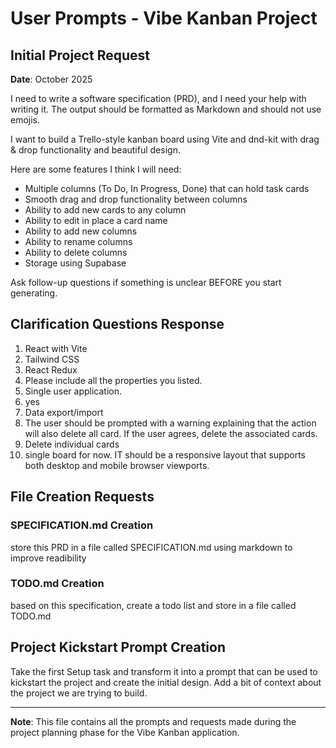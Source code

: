 # User Prompts - Vibe Kanban Project

## Initial Project Request

**Date**: October 2025

I need to write a software specification (PRD), and I need your help with writing it. The output should be formatted as Markdown and should not use emojis.

I want to build a Trello-style kanban board using Vite and dnd-kit with drag & drop functionality and beautiful design. 

Here are some features I think I will need:

- Multiple columns (To Do, In Progress, Done) that can hold task cards
- Smooth drag and drop functionality between columns
- Ability to add new cards to any column
- Ability to edit in place a card name
- Ability to add new columns
- Ability to rename columns
- Ability to delete columns
- Storage using Supabase

Ask follow-up questions if something is unclear BEFORE you start generating.

## Clarification Questions Response

1. React with Vite
2. Tailwind CSS
3. React Redux
4. Please include all the properties you listed.
5. Single user application.
6. yes
7. Data export/import
8. The user should be prompted with a warning explaining that the action will also delete all card. If the user agrees, delete the associated cards. 
9. Delete individual cards
10. single board for now.
IT should be a responsive layout that supports both desktop and mobile browser viewports.

## File Creation Requests

### SPECIFICATION.md Creation
store this PRD in a file called SPECIFICATION.md using markdown to improve readibility

### TODO.md Creation
based on this specification, create a todo list and store in a file called TODO.md

## Project Kickstart Prompt Creation

Take the first Setup task and transform it into a prompt that can be used to kickstart the project and create the initial design. Add a bit of context about the project we are trying to build.

---

**Note**: This file contains all the prompts and requests made during the project planning phase for the Vibe Kanban application.
